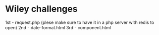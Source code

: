 # Wiley challenges

1st - request.php (plese make sure to have it in a php server with redis to open)
2nd - date-format.html
3rd - component.html